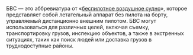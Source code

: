 БВС — это аббревиатура от «[беспилотное воздушное судно](https://www.google.com/search?sca_esv=01d7d1da4f3739f4&sxsrf=AE3TifOh3iHENkKOx5rv6eepXm8iGUxdjw%3A1757584416557&q=%D0%B1%D0%B5%D1%81%D0%BF%D0%B8%D0%BB%D0%BE%D1%82%D0%BD%D0%BE%D0%B5+%D0%B2%D0%BE%D0%B7%D0%B4%D1%83%D1%88%D0%BD%D0%BE%D0%B5+%D1%81%D1%83%D0%B4%D0%BD%D0%BE&sa=X&ved=2ahUKEwiF2L6WuNCPAxU9GxAIHZd0AWsQxccNegQIJhAB&mstk=AUtExfCNvSmwt5CitDrEM3FTlHNDNVJ7rIYaX9hwWzDZ4BsL_iLMjsxOzKgQsExqf7IbNuwnFCZUVrlkqV296B9kdQTw503rFWqMa9VzvlmQCqmqhbPOMrbWXINlV_r_sgGScGShZwSaBWv2Qs6MiixWZkad-7O7-OQu3XzzIBGbUp49VcvwOddQBI-SOpJ7-v55bDScIadpJlltYJVIXm4IWmewU7bz-UNDMASgYI9RwQPy6vPG_oVhRTr3dRTOwD6C7vKwo5PNVl9gNw_yFiGY05GP&csui=3)», которое представляет собой летательный аппарат без пилота на борту, управляемый дистанционно внешним пилотом. БВС могут использоваться для различных целей, включая съемку, транспортировку грузов, инспекцию объектов, а также в экстренных ситуациях, таких как поиск людей или доставка грузов в труднодоступные районы.